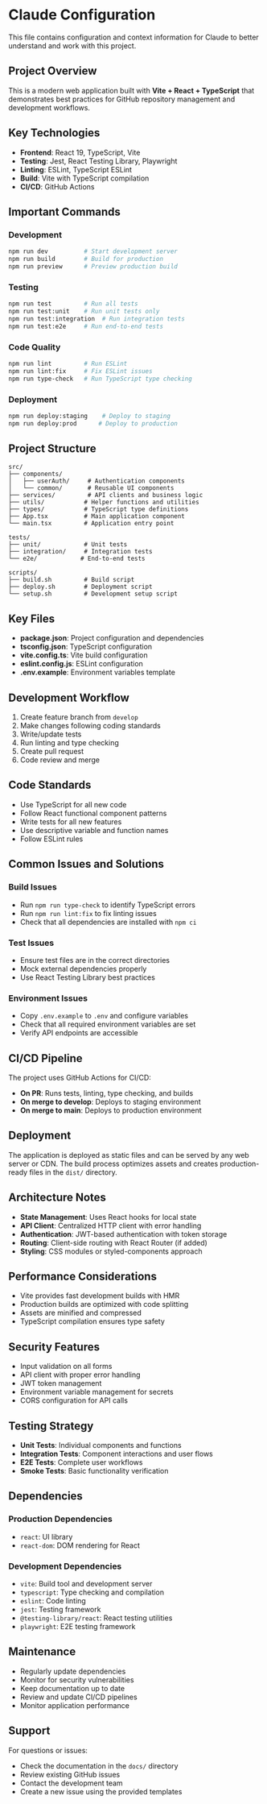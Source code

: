 # Claude Configuration

This file contains configuration and context information for Claude to better understand and work with this project.

## Project Overview

This is a modern web application built with **Vite + React + TypeScript** that demonstrates best practices for GitHub repository management and development workflows.

## Key Technologies

- **Frontend**: React 19, TypeScript, Vite
- **Testing**: Jest, React Testing Library, Playwright
- **Linting**: ESLint, TypeScript ESLint
- **Build**: Vite with TypeScript compilation
- **CI/CD**: GitHub Actions

## Important Commands

### Development
```bash
npm run dev          # Start development server
npm run build        # Build for production
npm run preview      # Preview production build
```

### Testing
```bash
npm run test         # Run all tests
npm run test:unit    # Run unit tests only
npm run test:integration  # Run integration tests
npm run test:e2e     # Run end-to-end tests
```

### Code Quality
```bash
npm run lint         # Run ESLint
npm run lint:fix     # Fix ESLint issues
npm run type-check   # Run TypeScript type checking
```

### Deployment
```bash
npm run deploy:staging    # Deploy to staging
npm run deploy:prod      # Deploy to production
```

## Project Structure

```
src/
├── components/
│   ├── userAuth/     # Authentication components
│   └── common/       # Reusable UI components
├── services/         # API clients and business logic
├── utils/           # Helper functions and utilities
├── types/           # TypeScript type definitions
├── App.tsx          # Main application component
└── main.tsx         # Application entry point

tests/
├── unit/            # Unit tests
├── integration/     # Integration tests
└── e2e/            # End-to-end tests

scripts/
├── build.sh         # Build script
├── deploy.sh        # Deployment script
└── setup.sh         # Development setup script
```

## Key Files

- **package.json**: Project configuration and dependencies
- **tsconfig.json**: TypeScript configuration
- **vite.config.ts**: Vite build configuration
- **eslint.config.js**: ESLint configuration
- **.env.example**: Environment variables template

## Development Workflow

1. Create feature branch from `develop`
2. Make changes following coding standards
3. Write/update tests
4. Run linting and type checking
5. Create pull request
6. Code review and merge

## Code Standards

- Use TypeScript for all new code
- Follow React functional component patterns
- Write tests for all new features
- Use descriptive variable and function names
- Follow ESLint rules

## Common Issues and Solutions

### Build Issues
- Run `npm run type-check` to identify TypeScript errors
- Run `npm run lint:fix` to fix linting issues
- Check that all dependencies are installed with `npm ci`

### Test Issues
- Ensure test files are in the correct directories
- Mock external dependencies properly
- Use React Testing Library best practices

### Environment Issues
- Copy `.env.example` to `.env` and configure variables
- Check that all required environment variables are set
- Verify API endpoints are accessible

## CI/CD Pipeline

The project uses GitHub Actions for CI/CD:

- **On PR**: Runs tests, linting, type checking, and builds
- **On merge to develop**: Deploys to staging environment
- **On merge to main**: Deploys to production environment

## Deployment

The application is deployed as static files and can be served by any web server or CDN. The build process optimizes assets and creates production-ready files in the `dist/` directory.

## Architecture Notes

- **State Management**: Uses React hooks for local state
- **API Client**: Centralized HTTP client with error handling
- **Authentication**: JWT-based authentication with token storage
- **Routing**: Client-side routing with React Router (if added)
- **Styling**: CSS modules or styled-components approach

## Performance Considerations

- Vite provides fast development builds with HMR
- Production builds are optimized with code splitting
- Assets are minified and compressed
- TypeScript compilation ensures type safety

## Security Features

- Input validation on all forms
- API client with proper error handling
- JWT token management
- Environment variable management for secrets
- CORS configuration for API calls

## Testing Strategy

- **Unit Tests**: Individual components and functions
- **Integration Tests**: Component interactions and user flows
- **E2E Tests**: Complete user workflows
- **Smoke Tests**: Basic functionality verification

## Dependencies

### Production Dependencies
- `react`: UI library
- `react-dom`: DOM rendering for React

### Development Dependencies
- `vite`: Build tool and development server
- `typescript`: Type checking and compilation
- `eslint`: Code linting
- `jest`: Testing framework
- `@testing-library/react`: React testing utilities
- `playwright`: E2E testing framework

## Maintenance

- Regularly update dependencies
- Monitor for security vulnerabilities
- Keep documentation up to date
- Review and update CI/CD pipelines
- Monitor application performance

## Support

For questions or issues:
- Check the documentation in the `docs/` directory
- Review existing GitHub issues
- Contact the development team
- Create a new issue using the provided templates